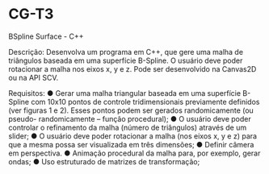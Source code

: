 # CG-T3
BSpline Surface - C++


Descrição:
Desenvolva um programa em C++, que gere uma malha de triângulos baseada em
uma superfície B-Spline. O usuário deve poder rotacionar a malha nos eixos x, y e z.
Pode ser desenvolvido na Canvas2D ou na API SCV.

Requisitos:
● Gerar uma malha triangular baseada em uma superfície B-Spline com 10x10
pontos de controle tridimensionais previamente definidos (ver figuras 1 e 2).
Esses pontos podem ser gerados randomicamente (ou pseudo-
randomicamente – função procedural);
● O usuário deve poder controlar o refinamento da malha (número de
triângulos) através de um slider;
● O usuário deve poder rotacionar a malha (nos eixos x, y e z) para que a
mesma possa ser visualizada em três dimensões;
● Definir câmera em perspectiva.
● Animação procedural da malha para, por exemplo, gerar ondas;
● Uso estruturado de matrizes de transformação;
